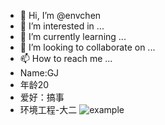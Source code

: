 - 👋 Hi, I’m @envchen
- 👀 I’m interested in ...
- 🌱 I’m currently learning ...
- 💞️ I’m looking to collaborate on ...
- 📫 How to reach me ...
- Name:GJ
- 年龄20
- 爱好：搞事
- 环境工程-大二
![example](https://img.shields.io/badge/example-v1.0-red.svg)

<!---
envchen/envchen is a ✨ special ✨ repository because its `README.md` (this file) appears on your GitHub profile.
You can click the Preview link to take a look at your changes.
--->
